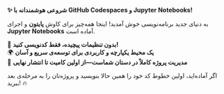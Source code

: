 **✨ شروعی هوشمندانه با GitHub Codespaces و Jupyter Notebooks!**  

به دنیای جدید برنامه‌نویسی خوش آمدید! اینجا همه‌چیز برای کاوش **پایتون** و اجرای **Jupyter Notebooks** آماده است.  

🚀 **بدون تنظیمات پیچیده، فقط کدنویسی کنید!**  
🌍 **یک محیط یکپارچه و کاربردی برای توسعه‌ی سریع و آسان**  
📂 **مدیریت پروژه کاملاً در دستان شماست—از اولین کامیت تا انتشار نهایی**  

اگر آماده‌اید، اولین خطوط کد خود را همین حالا بنویسید و پروژه‌تان را به مرحله‌ی بعد ببرید! 🔥